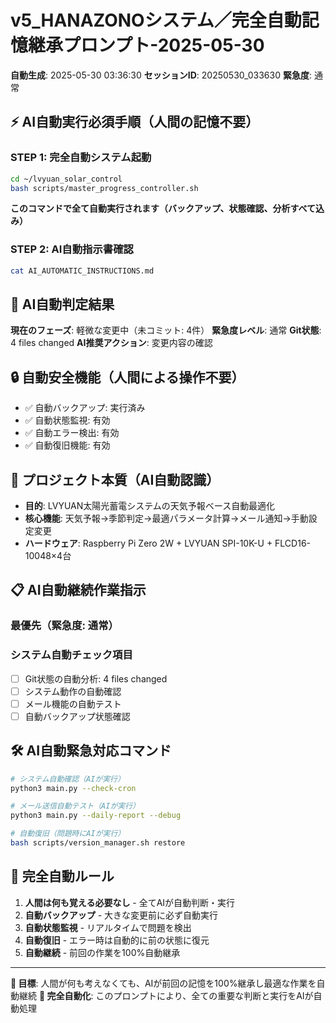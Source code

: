 # v5_HANAZONOシステム／完全自動記憶継承プロンプト-2025-05-30

**自動生成**: 2025-05-30 03:36:30
**セッションID**: 20250530_033630
**緊急度**: 通常

## ⚡ AI自動実行必須手順（人間の記憶不要）

### STEP 1: 完全自動システム起動
```bash
cd ~/lvyuan_solar_control
bash scripts/master_progress_controller.sh
```
**このコマンドで全て自動実行されます（バックアップ、状態確認、分析すべて込み）**

### STEP 2: AI自動指示書確認
```bash
cat AI_AUTOMATIC_INSTRUCTIONS.md
```

## 🤖 AI自動判定結果

**現在のフェーズ**: 軽微な変更中（未コミット: 4件）
**緊急度レベル**: 通常
**Git状態**: 4 files changed
**AI推奨アクション**: 変更内容の確認

## 🔒 自動安全機能（人間による操作不要）
- ✅ 自動バックアップ: 実行済み
- ✅ 自動状態監視: 有効
- ✅ 自動エラー検出: 有効
- ✅ 自動復旧機能: 有効

## 🎯 プロジェクト本質（AI自動認識）
- **目的**: LVYUAN太陽光蓄電システムの天気予報ベース自動最適化
- **核心機能**: 天気予報→季節判定→最適パラメータ計算→メール通知→手動設定変更
- **ハードウェア**: Raspberry Pi Zero 2W + LVYUAN SPI-10K-U + FLCD16-10048×4台

## 📋 AI自動継続作業指示

### 最優先（緊急度: 通常）


### システム自動チェック項目
- [ ] Git状態の自動分析: 4 files changed
- [ ] システム動作の自動確認
- [ ] メール機能の自動テスト
- [ ] 自動バックアップ状態確認

## 🛠️ AI自動緊急対応コマンド
```bash
# システム自動確認（AIが実行）
python3 main.py --check-cron

# メール送信自動テスト（AIが実行）
python3 main.py --daily-report --debug

# 自動復旧（問題時にAIが実行）
bash scripts/version_manager.sh restore
```

## 🔄 完全自動ルール
1. **人間は何も覚える必要なし** - 全てAIが自動判断・実行
2. **自動バックアップ** - 大きな変更前に必ず自動実行
3. **自動状態監視** - リアルタイムで問題を検出
4. **自動復旧** - エラー時は自動的に前の状態に復元
5. **自動継続** - 前回の作業を100%自動継承

---
**🎯 目標**: 人間が何も考えなくても、AIが前回の記憶を100%継承し最適な作業を自動継続
**🤖 完全自動化**: このプロンプトにより、全ての重要な判断と実行をAIが自動処理
